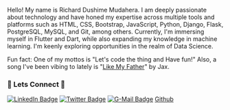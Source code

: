 Hello! My name is Richard Dushime Mudahera. I am deeply passionate about technology and have honed my expertise across multiple tools and platforms such as HTML, CSS, Bootstrap, JavaScript, Python, Django, Flask, PostgreSQL, MySQL, and Git, among others. Currently, I'm immersing myself in Flutter and Dart, while also expanding my knowledge in machine learning. I'm keenly exploring opportunities in the realm of Data Science.

Fun fact: One of my mottos is "Let's code the thing and Have fun!" Also, a song I've been vibing to lately is "[Like My Father](https://youtu.be/GCWl50HQZIM?si=_PvNh-uWhvkmja08)" by Jax.

<h3 align="left">👯 Lets Connect 👯</h3>

[![LinkedIn Badge](https://img.shields.io/badge/LinkedIn-Profile-informational?style=flat&logo=linkedin&logoColor=white&color=blue)](https://www.linkedin.com/in/richard-dushime/)
[![Twitter Badge](https://img.shields.io/badge/Twitter-Profile-informational?style=flat&logo=twitter&logoColor=white&color=blue)](https://twitter.com/RichardDushime)
[![G-Mail Badge](https://img.shields.io/badge/-Gmail-EA4335?style=flat-square&logo=Gmail&logoColor=white&color=blue)](mailto://mudaherarich@gmail.com)
[Github](https://github.com/richarddushime)